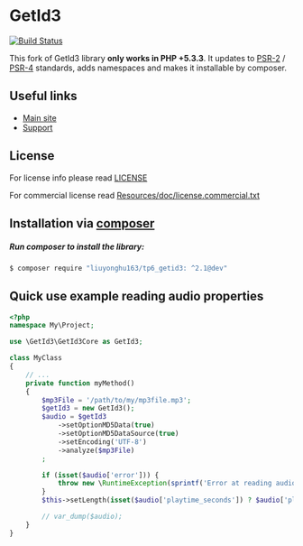 GetId3
======
[![Build Status](https://secure.travis-ci.org/phansys/GetId3.png?branch=master)](http://travis-ci.org/phansys/GetId3)

This fork of GetId3 library **only works in PHP  +5.3.3**. It updates to
[PSR-2](https://github.com/php-fig/fig-standards/blob/master/accepted/PSR-2-coding-style-guide.md)
/ [PSR-4](https://github.com/php-fig/fig-standards/blob/master/accepted/PSR-4-autoloader.md)
standards, adds namespaces and makes it installable by composer.

Useful links
------------
* [Main site](http://www.getid3.org)
* [Support](http://support.getid3.org)

License
-------

For license info please read [LICENSE](Resources/doc/license.txt)

For commercial license read [Resources/doc/license.commercial.txt](Resources/doc/license.commercial.txt)

## Installation via [composer](http://getcomposer.org/)

##### Run composer to install the library:

``` bash
$ composer require "liuyonghu163/tp6_getid3: ^2.1@dev"
```

Quick use example reading audio properties
------------------------------------------
``` php
<?php
namespace My\Project;

use \GetId3\GetId3Core as GetId3;

class MyClass
{
    // ...
    private function myMethod()
    {
        $mp3File = '/path/to/my/mp3file.mp3';
        $getId3 = new GetId3();
        $audio = $getId3
            ->setOptionMD5Data(true)
            ->setOptionMD5DataSource(true)
            ->setEncoding('UTF-8')
            ->analyze($mp3File)
        ;

        if (isset($audio['error'])) {
            throw new \RuntimeException(sprintf('Error at reading audio properties from "%s" with GetId3: %s.', $mp3File, $audio['error']));
        }
        $this->setLength(isset($audio['playtime_seconds']) ? $audio['playtime_seconds'] : '');

        // var_dump($audio);
    }
}

```
